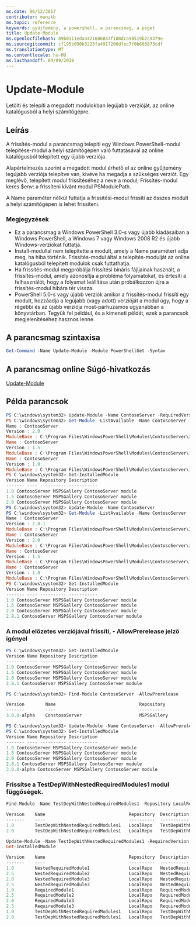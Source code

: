 ```yaml
---
ms.date: 06/12/2017
contributor: manikb
ms.topic: reference
keywords: gyűjtemény, a powershell, a parancsmag, a psget
title: Update-Module
ms.openlocfilehash: 89b0111eda4421606843f108dca90519b2c9379e
ms.sourcegitcommit: cf195b090b3223fa4917206dfec7f0b603873cdf
ms.translationtype: MT
ms.contentlocale: hu-HU
ms.lasthandoff: 04/09/2018
---
```

# <a name="update-module"></a>Update-Module

Letölti és telepíti a megadott modulokban legújabb verzióját, az online katalógusból a helyi számítógépre.

## <a name="description"></a>Leírás

A frissítés-modul a parancsmag telepíti egy Windows PowerShell-modul telepítése-modul a helyi számítógépen való futtatásával az online katalógusból telepített egy újabb verziója.

Alapértelmezés szerint a megadott modul érhető el az online gyűjtemény legújabb verziója telepítve van, kivéve ha megadja a szükséges verziót. Egy meglévő, telepített modul frissítéséhez a neve a modul; Frissítés-modul keres $env: a frissíteni kívánt modul PSModulePath.

A Name paraméter nélkül futtatja a frissítési-modul frissíti az összes modult a helyi számítógépen is lehet frissíteni.

### <a name="notes"></a>Megjegyzések

- Ez a parancsmag a Windows PowerShell 3.0-s vagy újabb kiadásaiban a Windows PowerShell, a Windows 7 vagy Windows 2008 R2 és újabb Windows-verziókat futtatja.
- Install-modullal nem telepítette a modult, amely a Name paramétert adja meg, ha hiba történik. Frissítés-modul által a telepítés-modulját az online katalógusból telepített modulok csak futtathatja.
- Ha frissítés-modul megpróbálja frissítési bináris fájljainak használt, a frissítés-modul, amely azonosítja a probléma folyamatokat, és értesíti a felhasználót, hogy a folyamat leállítása után próbálkozzon újra a frissítés-modul hibára tér vissza.
- PowerShell 5.0-s vagy újabb verziók amikor a frissítés-modul frissíti egy modult, hozzáadja a legújabb (vagy adott) verzióját a modul úgy, hogy a régebbi és az újabb verziója most-párhuzamos ugyanabban a könyvtárban. Tegyük fel például, és a kimeneti példát, ezek a parancsok megjelenítéséhez hasznos lenne.


## <a name="cmdlet-syntax"></a>A parancsmag szintaxisa
```powershell
Get-Command -Name Update-Module -Module PowerShellGet -Syntax
```

## <a name="cmdlet-online-help-reference"></a>A parancsmag online Súgó-hivatkozás

[Update-Module](http://go.microsoft.com/fwlink/?LinkID=398576)


## <a name="example-commands"></a>Példa parancsok

```powershell
PS C:\windows\system32> Update-Module -Name ContosoServer -RequiredVersion 1.5
PS C:\windows\system32> Get-Module -ListAvailable -Name ContosoServer | Format-List Name,Version,ModuleBase
Name : ContosoServer
Version : 2.0
ModuleBase : C:\Program Files\WindowsPowerShell\Modules\ContosoServer\2.0
Name : ContosoServer
Version : 1.5
ModuleBase : C:\Program Files\WindowsPowerShell\Modules\ContosoServer\1.5
Name : ContosoServer
Version : 1.0
ModuleBase : C:\Program Files\WindowsPowerShell\Modules\ContosoServer\1.0
PS C:\windows\system32> Get-InstalledModule
Version Name Repository Description
------- ---- ---------- -----------
1.0 ContosoServer MSPSGallery ContosoServer module
1.5 ContosoServer MSPSGallery ContosoServer module
2.0 ContosoServer MSPSGallery ContosoServer module
PS C:\windows\system32> Update-Module -Name ContosoServer
PS C:\windows\system32> Get-Module -ListAvailable -Name ContosoServer | Format-List Name,Version,ModuleBase
Name : ContosoServer
Version : 2.8.1
ModuleBase : C:\Program Files\WindowsPowerShell\Modules\ContosoServer\2.8.1
Name : ContosoServer
Version : 2.0
ModuleBase : C:\Program Files\WindowsPowerShell\Modules\ContosoServer\2.0
Name : ContosoServer
Version : 1.5
ModuleBase : C:\Program Files\WindowsPowerShell\Modules\ContosoServer\1.5
Name : ContosoServer
Version : 1.0
ModuleBase : C:\Program Files\WindowsPowerShell\Modules\ContosoServer\1.0
PS C:\windows\system32> Get-InstalledModule
Version Name Repository Description
------- ---- ---------- -----------
1.0 ContosoServer MSPSGallery ContosoServer module
1.5 ContosoServer MSPSGallery ContosoServer module
2.0 ContosoServer MSPSGallery ContosoServer module
2.8.1 ContosoServer MSPSGallery ContosoServer module
```

### <a name="update-the-module-with-a-prerelease-version-requires--allowprerelease-flag"></a>A modul előzetes verziójával frissíti, - AllowPrerelease jelző igényel
```powershell
PS C:\windows\system32> Get-InstalledModule
Version Name Repository Description
------- ---- ---------- -----------
1.0 ContosoServer MSPSGallery ContosoServer module
1.5 ContosoServer MSPSGallery ContosoServer module
2.0 ContosoServer MSPSGallery ContosoServer module
2.8.1 ContosoServer MSPSGallery ContosoServer module

PS C:\windows\system32> Find-Module ContosoServer -AllowPrerelease

Version        Name                                Repository           Description
-------        ----                                ----------           -----------
3.0.0-alpha    ConstosoServer                      MSPSGallery          The PowerShell Contoso Server deployment tools...

PS C:\windows\system32> Update-Module -Name ContosoServer -AllowPrerelease
PS C:\windows\system32> Get-InstalledModule
Version Name Repository Description
------- ---- ---------- -----------
1.0 ContosoServer MSPSGallery ContosoServer module
1.5 ContosoServer MSPSGallery ContosoServer module
2.0 ContosoServer MSPSGallery ContosoServer module
2.8.1 ContosoServer MSPSGallery ContosoServer module
3.0.0-alpha ContosoServer MSPSGallery ContosoServer module

```


### <a name="update-the-testdepwithnestedrequiredmodules1-module-with-dependencies"></a>Frissítse a TestDepWithNestedRequiredModules1 modul függőségek.
```powershell
Find-Module -Name TestDepWithNestedRequiredModules1 -Repository LocalRepo -AllVersions

Version    Name                                Repository  Description
-------    ----                                ----------  -----------
1.0        TestDepWithNestedRequiredModules1   LocalRepo   TestDepWithNestedRequiredModules1 module
2.0        TestDepWithNestedRequiredModules1   LocalRepo   TestDepWithNestedRequiredModules1 module

Update-Module -Name TestDepWithNestedRequiredModules1 -RequiredVersion 2.0
Get-InstalledModule

Version    Name                                Repository  Description
-------    ----                                ----------  -----------
1.0        NestedRequiredModule1               LocalRepo   NestedRequiredModule1 module
2.5        NestedRequiredModule2               LocalRepo   NestedRequiredModule2 module
2.0        NestedRequiredModule3               LocalRepo   NestedRequiredModule3 module
2.5        NestedRequiredModule3               LocalRepo   NestedRequiredModule3 module
1.0        RequiredModule1                     LocalRepo   RequiredModule1 module
2.5        RequiredModule2                     LocalRepo   RequiredModule2 module
2.0        RequiredModule3                     LocalRepo   RequiredModule3 module
2.5        RequiredModule3                     LocalRepo   RequiredModule3 module
1.0        TestDepWithNestedRequiredModules1   LocalRepo   TestDepWithNestedRequiredModules1 module
2.0        TestDepWithNestedRequiredModules1   LocalRepo   TestDepWithNestedRequiredModules1 module



```